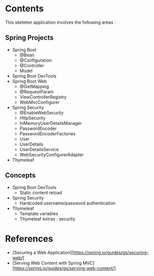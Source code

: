 # Contents
This skeleton application involves the following areas :

## Spring Projects
* Spring Boot
    - @Bean
    - @Configuration
    - @Controller
    - Model
* Spring Boot DevTools
* Spring Boot Web
    - @GetMapping
    - @RequestParam
    - ViewControllerRegistry
    - WebMvcConfigurer
* Spring Security
    - @EnableWebSecurity
    - HttpSecurity
    - InMemoryUserDetailsManager
    - PasswordEncoder
    - PasswordEncoderFactories
    - User
    - UserDetails
    - UserDetailsService
    - WebSecurityConfigurerAdapter
* Thymeleaf

## Concepts
* Spring Boot DevTools
    - Static content reload
* Spring Security
    - Hardcoded username/password authentication
* Thymeleaf
    - Template variables
    - Thymeleaf extras : security

# References
* [Securing a Web Application][https://spring.io/guides/gs/securing-web/]
* [Serving Web Content with Spring MVC][https://spring.io/guides/gs/serving-web-content/]
